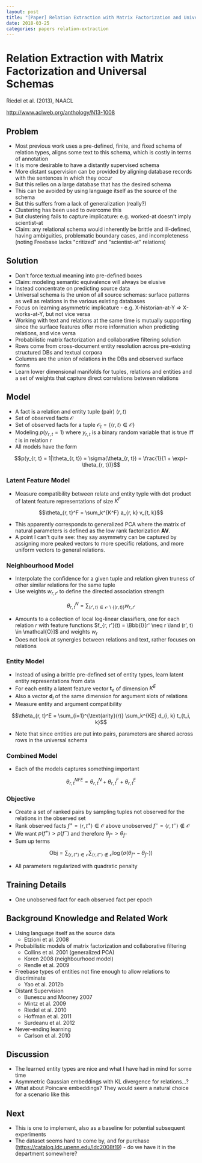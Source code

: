 ```yaml
---
layout: post
title: "[Paper] Relation Extraction with Matrix Factorization and Universal Schemas"
date: 2018-03-25
categories: papers relation-extraction
---
```



# Relation Extraction with Matrix Factorization and Universal Schemas

Riedel et al. (2013), NAACL

http://www.aclweb.org/anthology/N13-1008

## Problem

- Most previous work uses a pre-defined, finite, and fixed schema of relation types, aligns some text to this schema, which is costly in terms of annotation
- It is more desirable to have a distantly supervised schema
- More distant supervision can be provided by aligning database records with the sentences in which they occur
- But this relies on a large database that has the desired schema
- This can be avoided by using language itself as the source of the schema
- But this suffers from a lack of generalization (really?)
- Clustering has been used to overcome this
- But clustering fails to capture implicature: e.g. worked-at doesn't imply scientist-at
- Claim: any relational schema would inherently be brittle and ill-defined, having ambiguities, problematic boundary cases, and incompleteness (noting Freebase lacks "critized" and "scientist-at" relations)

## Solution

- Don't force textual meaning into pre-defined boxes
- Claim: modeling semantic equivalence will always be elusive
- Instead concentrate on predicting source data
- Universal schema is the union of all source schemas: surface patterns as well as relations in the various existing databases
- Focus on learning asymmetric implicature - e.g. X-historian-at-Y => X-works-at-Y, but not vice versa
- Working with text and relations at the same time is mutually supporting since the surface features offer more information when predicting relations, and vice versa
- Probabilistic matrix factorization and collaborative filtering solution
- Rows come from cross-document entity resolution across pre-existing structured DBs and textual corpora
- Columns are the union of relations in the DBs and observed surface forms
- Learn lower dimensional manifolds for tuples, relations and entities and a set of weights that capture direct correlations between relations

## Model

- A fact is a relation and entity tuple (pair) $\langle r, t \rangle$
- Set of observed facts $\mathcal{O}$
- Set of observed facts for a tuple $\mathcal{O}_t = \{ \langle r, t \rangle \in \mathcal{O} \}$
- Modeling $p(y_{r, t} = 1)$ where $y_{r,t}$ is a binary random variable that is true iff $t$ is in relation $r$
- All models have the form

$$p(y_{r, t} = 1|\theta_{r, t}) = \sigma(\theta_{r, t}) = \frac{1}{1 + \exp(-\theta_{r, t})}$$

### Latent Feature Model

- Measure compatibility between relate and entity typle with dot product of latent feature representations of size $K^F$

$$\theta_{r, t}^F = \sum_k^{K^F} a_{r, k} v_{t, k}$$

- This apparently corresponds to generalized PCA where the matrix of natural parameters is defined as the low rank factorization $\mathbf{AV}$.
- A point I can't quite see: they say asymmetry can be captured by assigning more peaked vectors to more specific relations, and more uniform vectors to general relations.

### Neighbourhood Model

- Interpolate the confidence for a given tuple and relation given truness of other similar relations for the same tuple
- Use weights $w_{r, r'}$ to define the directed association strength

$$\theta_{r, t}^N = \sum_{(r', t) \in \mathcal{O} \backslash \{ (r, t) \}} w_{r, r'}$$

- Amounts to a collection of local log-linear classifiers, one for each relation $r$ with feature functions $f_{r, r'}(t) = \Bbb{I}[r' \neq r \land (r', t) \in \mathcal{O}]$ and weights $w_r$
- Does not look at synergies between relations and text, rather focuses on relations

### Entity Model

- Instead of using a brittle pre-defined set of entity types, learn latent entity representations from data
- For each entity a latent feature vector $\mathbf{t}_e$ of dimension $K^E$
- Also a vector $\mathbf{d}_i$ of the same dimension for argument slots of relations
- Measure entity and argument compatibility

$$\theta_{r, t}^E = \sum_{i=1}^{\text{arity}(r)} \sum_k^{KE} d_{i, k} t_{t_i, k}$$

- Note that since entities are put into pairs, parameters are shared across rows in the universal schema

### Combined Model

- Each of the models captures something important

$$\theta_{r, t}^{NFE} = \theta_{r,t}^N + \theta_{r,t}^F + \theta_{r,t}^E$$

### Objective

- Create a set of ranked pairs by sampling tuples not observed for the relations in the observed set
- Rank observed facts $f^+ = \langle r, t^+ \rangle \in \mathcal{O}$ above unobserved $f^- = \langle r, t^- \rangle \notin \mathcal{O}$
- We want $p(f^+) \gt p(f^-)$ and therefore $\theta_{f^+} \gt \theta_{f^-}$
- Sum up terms

$$\text{Obj} = \sum_{\langle r, t^+ \rangle \in \mathcal{O}} \sum_{\langle r, t^- \rangle \notin \mathcal{O}} \log(\sigma(\theta_{f^+} - \theta_{f^-}))$$

- All parameters regularized with quadratic penalty

## Training Details

- One unobserved fact for each observed fact per epoch

## Background Knowledge and Related Work

- Using language itself as the source data
  - Etzioni et al. 2008
- Probabilistic models of matrix factorization and collaborative filtering
  - Collins et al. 2001 (generalized PCA)
  - Koren 2008 (neighbourhood model)
  - Rendle et al. 2009
- Freebase types of entities not fine enough to allow relations to discriminate
  - Yao et al. 2012b
- Distant Supervision
  - Bunescu and Mooney 2007
  - Mintz et al. 2009
  - Riedel et al. 2010
  - Hoffman et al. 2011
  - Surdeanu et al. 2012
- Never-ending learning
  - Carlson et al. 2010

## Discussion

- The learned entity types are nice and what I have had in mind for some time
- Asymmetric Gaussian embeddings with KL divergence for relations...?
- What about Poincare embeddings? They would seem a natural choice for a scenario like this

## Next

- This is one to implement, also as a baseline for potential subsequent experiments
- The dataset seems hard to come by, and for purchase (https://catalog.ldc.upenn.edu/ldc2008t19) - do we have it in the department somewhere?